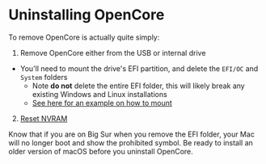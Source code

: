 # Uninstalling OpenCore

To remove OpenCore is actually quite simply:

1. Remove OpenCore either from the USB or internal drive

* You'll need to mount the drive's EFI partition, and delete the `EFI/OC` and `System` folders
  * Note **do not** delete the entire EFI folder, this will likely break any existing Windows and Linux installations
  * [See here for an example on how to mount](https://dortania.github.io/OpenCore-Post-Install/universal/oc2hdd.html)

2. [Reset NVRAM](https://support.apple.com/HT204063)

Know that if you are on Big Sur when you remove the EFI folder, your Mac will no longer boot and show the prohibited symbol. Be ready to install an older version of macOS before you uninstall OpenCore.
